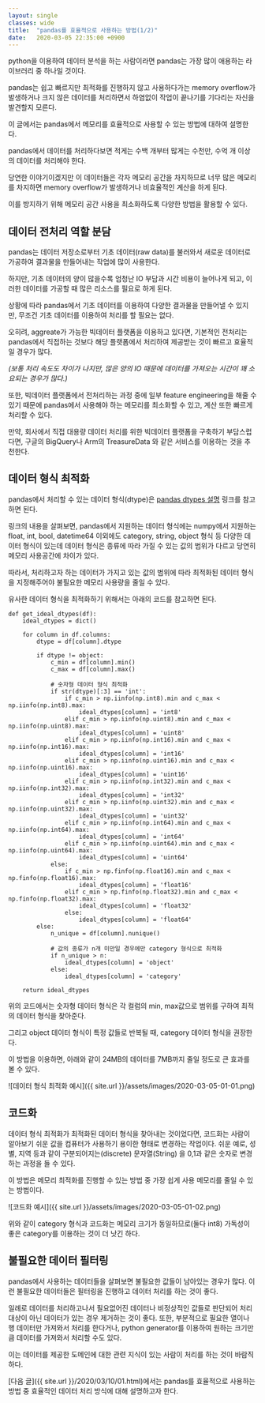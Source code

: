 ```yaml
---
layout: single
classes: wide
title:  "pandas를 효율적으로 사용하는 방법(1/2)"
date:   2020-03-05 22:35:00 +0900
---
```

python을 이용하여 데이터 분석을 하는 사람이라면 pandas는 가장 많이 애용하는 라이브러리 중 하나일 것이다.

pandas는 쉽고 빠르지만 최적화를 진행하지 않고 사용하다가는 memory overflow가 발생하거나 크지 않은 데이터를 처리하면서 하염없이 작업이 끝나기를 기다리는 자신을 발견할지 모른다.

이 글에서는 pandas에서 메모리를 효율적으로 사용할 수 있는 방법에 대하여 설명한다.

pandas에서 데이터를 처리하다보면 적게는 수백 개부터 많게는 수천만, 수억 개 이상의 데이터를 처리해야 한다.

당연한 이야기이겠지만 이 데이터들은 각자 메모리 공간을 차지하므로 너무 많은 메모리를 차지하면 memory overflow가 발생하거나 비효율적인 계산을 하게 된다.

이를 방지하기 위해 메모리 공간 사용을 최소화하도록 다양한 방법을 활용할 수 있다.


## 데이터 전처리 역할 분담

pandas는 데이터 저장소로부터 기초 데이터(raw data)를 불러와서 새로운 데이터로 가공하여 결과물을 만들어내는 작업에 많이 사용한다.

하지만, 기초 데이터의 양이 많을수록 엄청난 IO 부담과 시간 비용이 늘어나게 되고, 이러한 데이터를 가공할 때 많은 리소스를 필요로 하게 된다.  

상황에 따라 pandas에서 기초 데이터를 이용하여 다양한 결과물을 만들어낼 수 있지만, 무조건 기초 데이터를 이용하여 처리를 할 필요는 없다.

오히려, aggreate가 가능한 빅데이터 플랫폼을 이용하고 있다면, 기본적인 전처리는 pandas에서 직접하는 것보다 해당 플랫폼에서 처리하여 제공받는 것이 빠르고 효율적일 경우가 많다.

<i>(보통 처리 속도도 차이가 나지만, 많은 양의 IO 때문에 데이터를 가져오는 시간이 꽤 소요되는 경우가 많다.)</i>

또한, 빅데이터 플랫폼에서 전처리하는 과정 중에 일부 feature engineering을 해줄 수 있기 때문에 pandas에서 사용해야 하는 메모리를 최소화할 수 있고, 계산 또한 빠르게 처리할 수 있다.

만약, 회사에서 직접 대용량 데이터 처리를 위한 빅데이터 플랫폼을 구축하기 부담스럽다면, 구글의 BigQuery나 Arm의 TreasureData 와 같은 서비스를 이용하는 것을 추천한다.

## 데이터 형식 최적화

pandas에서 처리할 수 있는 데이터 형식(dtype)은 [pandas dtypes 설명] 링크를 참고하면 된다.

링크의 내용을 살펴보면, pandas에서 지원하는 데이터 형식에는 numpy에서 지원하는 float, int, bool, datetime64 이외에도 category, string, object 형식 등 다양한 데이터 형식이 있는데 데이터 형식은 종류에 따라 가질 수 있는 값의 범위가 다르고 당연히 메모리 사용공간에 차이가 있다.

따라서, 처리하고자 하는 데이터가 가지고 있는 값의 범위에 따라 최적화된 데이터 형식을 지정해주어야 불필요한 메모리 사용량을 줄일 수 있다.

유사한 데이터 형식을 최적화하기 위해서는 아래의 코드를 참고하면 된다.

```
def get_ideal_dtypes(df):
    ideal_dtypes = dict()
    
    for column in df.columns:
        dtype = df[column].dtype
        
        if dtype != object:
            c_min = df[column].min()
            c_max = df[column].max()

            # 숫자형 데이터 형식 최적화
            if str(dtype)[:3] == 'int':
                if c_min > np.iinfo(np.int8).min and c_max < np.iinfo(np.int8).max:
                    ideal_dtypes[column] = 'int8'
                elif c_min > np.iinfo(np.uint8).min and c_max < np.iinfo(np.uint8).max:
                    ideal_dtypes[column] = 'uint8'
                elif c_min > np.iinfo(np.int16).min and c_max < np.iinfo(np.int16).max:
                    ideal_dtypes[column] = 'int16'
                elif c_min > np.iinfo(np.uint16).min and c_max < np.iinfo(np.uint16).max:
                    ideal_dtypes[column] = 'uint16'
                elif c_min > np.iinfo(np.int32).min and c_max < np.iinfo(np.int32).max:
                    ideal_dtypes[column] = 'int32'
                elif c_min > np.iinfo(np.uint32).min and c_max < np.iinfo(np.uint32).max:
                    ideal_dtypes[column] = 'uint32'
                elif c_min > np.iinfo(np.int64).min and c_max < np.iinfo(np.int64).max:
                    ideal_dtypes[column] = 'int64'
                elif c_min > np.iinfo(np.uint64).min and c_max < np.iinfo(np.uint64).max:
                    ideal_dtypes[column] = 'uint64'
            else:
                if c_min > np.finfo(np.float16).min and c_max < np.finfo(np.float16).max:
                    ideal_dtypes[column] = 'float16'
                elif c_min > np.finfo(np.float32).min and c_max < np.finfo(np.float32).max:
                    ideal_dtypes[column] = 'float32'
                else:
                    ideal_dtypes[column] = 'float64'
        else:
            n_unique = df[column].nunique()
            
            # 값의 종류가 n개 미만일 경우에만 category 형식으로 최적화
            if n_unique > n:
                ideal_dtypes[column] = 'object'
            else:
                ideal_dtypes[column] = 'category'
            
    return ideal_dtypes
```

위의 코드에서는 숫자형 데이터 형식은 각 컬럼의 min, max값으로 범위를 구하여 최적의 데이터 형식을 찾아준다.

그리고 object 데이터 형식이 특정 값들로 반복될 때, category 데이터 형식을 권장한다.

이 방법을 이용하면, 아래와 같이 24MB의 데이터를 7MB까지 줄일 정도로 큰 효과를 볼 수 있다.

![데이터 형식 최적화 예시]({{ site.url }}/assets/images/2020-03-05-01-01.png)

## 코드화 

데이터 형식 최적화가 최적화된 데이터 형식을 찾아내는 것이었다면, 코드화는 사람이 알아보기 쉬운 값을 컴퓨터가 사용하기 용이한 형태로 변경하는 작업이다. 쉬운 예로, 성별, 지역 등과 같이 구분되어지는(discrete) 문자열(String) 을 0,1과 같은 숫자로 변경하는 과정을 들 수 있다.

이 방법은 메모리 최적화를 진행할 수 있는 방법 중 가장 쉽게 사용 메모리를 줄일 수 있는 방법이다. 

![코드화 예시]({{ site.url }}/assets/images/2020-03-05-01-02.png)

위와 같이 category 형식과 코드화는 메모리 크기가 동일하므로(둘다 int8) 가독성이 좋은 category를 이용하는 것이 더 낫긴 하다.

## 불필요한 데이터 필터링

pandas에서 사용하는 데이터들을 살펴보면 불필요한 값들이 남아있는 경우가 많다. 이런 불필요한 데이터들은 필터링을 진행하고 데이터 처리를 하는 것이 좋다. 

일례로 데이터를 처리하고나서 필요없어진 데이터나 비정상적인 값들로 판단되어 처리대상이 아닌 데이터가 있는 경우 제거하는 것이 좋다. 또한, 부분적으로 필요한 열이나 행 데이터만 가져와서 처리를 한다거나, python generator를 이용하여 원하는 크기만큼 데이터를 가져와서 처리할 수도 있다.

이는 데이터를 제공한 도메인에 대한 관련 지식이 있는 사람이 처리를 하는 것이 바람직하다.

[다음 글]({{ site.url }}/2020/03/10/01.html)에서는 pandas를 효율적으로 사용하는 방법 중 효율적인 데이터 처리 방식에 대해 설명하고자 한다.


[pandas dtypes 설명]: https://pandas.pydata.org/pandas-docs/stable/getting_started/basics.html#dtypes
